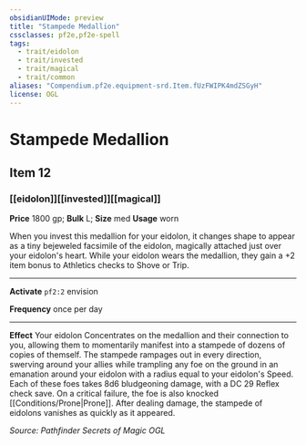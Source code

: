 ```yaml
---
obsidianUIMode: preview
title: "Stampede Medallion"
cssclasses: pf2e,pf2e-spell
tags:
  - trait/eidolon
  - trait/invested
  - trait/magical
  - trait/common
aliases: "Compendium.pf2e.equipment-srd.Item.fUzFWIPK4mdZSGyH"
license: OGL
---
```

# Stampede Medallion
## Item 12
### [[eidolon]][[invested]][[magical]]


**Price** 1800 gp; 
**Bulk** L; **Size** med
**Usage** worn

When you invest this medallion for your eidolon, it changes shape to appear as a tiny bejeweled facsimile of the eidolon, magically attached just over your eidolon's heart. While your eidolon wears the medallion, they gain a +2 item bonus to Athletics checks to Shove or Trip.

* * *

**Activate** `pf2:2` envision

**Frequency** once per day

* * *

**Effect** Your eidolon Concentrates on the medallion and their connection to you, allowing them to momentarily manifest into a stampede of dozens of copies of themself. The stampede rampages out in every direction, swerving around your allies while trampling any foe on the ground in an emanation around your eidolon with a radius equal to your eidolon's Speed. Each of these foes takes 8d6 bludgeoning damage, with a DC 29 Reflex check save. On a critical failure, the foe is also knocked [[Conditions/Prone|Prone]]. After dealing damage, the stampede of eidolons vanishes as quickly as it appeared.

*Source: Pathfinder Secrets of Magic*
*OGL*